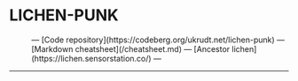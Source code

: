# LICHEN-PUNK

<menu>
  — [Code repository](https://codeberg.org/ukrudt.net/lichen-punk) — [Markdown cheatsheet](/cheatsheet.md) — [Ancestor lichen](https://lichen.sensorstation.co/) — 
</menu>

---

<!-- METADATA: -->
<!-- TITLE: LICHEN-PUNK -->